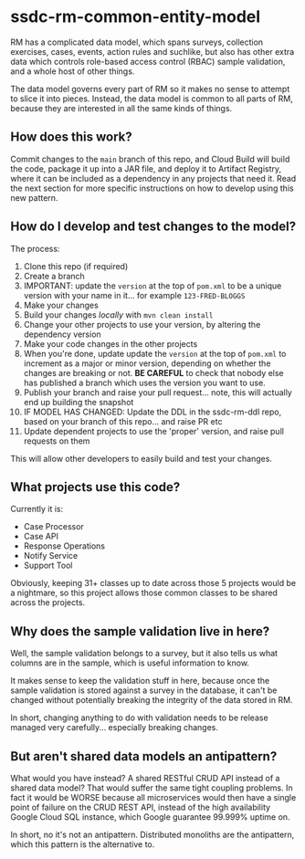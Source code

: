 # ssdc-rm-common-entity-model

RM has a complicated data model, which spans surveys, collection exercises, cases, events, action rules and suchlike, but also has other extra data which controls role-based access control (RBAC) sample validation, and a whole host of other things.

The data model governs every part of RM so it makes no sense to attempt to slice it into pieces. Instead, the data model is common to all parts of RM, because they are interested in all the same kinds of things.

## How does this work?

Commit changes to the `main` branch of this repo, and Cloud Build will build the code, package it up into a JAR file, and deploy it to Artifact Registry, where it can be included as a dependency in any projects that need it. Read the next section for more specific instructions on how to develop using this new pattern.

## How do I develop and test changes to the model?

The process:
1. Clone this repo (if required)
2. Create a branch
3. IMPORTANT: update the `version` at the top of `pom.xml` to be a unique version with your name in it... for example `123-FRED-BLOGGS`
4. Make your changes
5. Build your changes _locally_ with `mvn clean install`
6. Change your other projects to use your version, by altering the dependency version
7. Make your code changes in the other projects
8. When you're done, update update the `version` at the top of `pom.xml` to increment as a major or minor version, depending on whether the changes are breaking or not. **BE CAREFUL** to check that nobody else has published a branch which uses the version you want to use.
9. Publish your branch and raise your pull request... note, this will actually end up building the snapshot
10. IF MODEL HAS CHANGED: Update the DDL in the ssdc-rm-ddl repo, based on your branch of this repo... and raise PR etc
11. Update dependent projects to use the 'proper' version, and raise pull requests on them

This will allow other developers to easily build and test your changes.

## What projects use this code?

Currently it is:
* Case Processor
* Case API
* Response Operations
* Notify Service
* Support Tool

Obviously, keeping 31+ classes up to date across those 5 projects would be a nightmare, so this project allows those common classes to be shared across the projects.

## Why does the sample validation live in here?

Well, the sample validation belongs to a survey, but it also tells us what columns are in the sample, which is useful information to know.

It makes sense to keep the validation stuff in here, because once the sample validation is stored against a survey in the database, it can't be changed without potentially breaking the integrity of the data stored in RM.

In short, changing anything to do with validation needs to be release managed very carefully... especially breaking changes.

## But aren't shared data models an antipattern?
What would you have instead? A shared RESTful CRUD API instead of a shared data model? That would suffer the same tight coupling problems. In fact it would be WORSE because all microservices would then have a single point of failure on the CRUD REST API, instead of the high availability Google Cloud SQL instance, which Google guarantee 99.999% uptime on.

In short, no it's not an antipattern. Distributed monoliths are the antipattern, which this pattern is the alternative to.